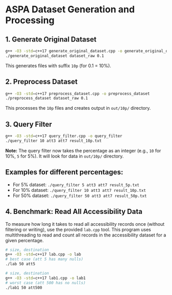 # ASPA Dataset Generation and Processing

## 1. Generate Original Dataset

```sh
g++ -O3 -std=c++17 generate_original_dataset.cpp -o generate_original_dataset
./generate_original_dataset dataset_raw 0.1
```

This generates files with suffix `10p` (for 0.1 = 10%).

## 2. Preprocess Dataset

```sh
g++ -O3 -std=c++17 preprocess_dataset.cpp -o preprocess_dataset
./preprocess_dataset dataset_raw 0.1
```

This processes the `10p` files and creates output in `out/10p/` directory.

## 3. Query Filter

```sh
g++ -O3 -std=c++17 query_filter.cpp -o query_filter
./query_filter 10 att3 att7 result_10p.txt
```

**Note:** The query filter now takes the percentage as an integer (e.g., `10` for 10%, `5` for 5%). It will look for data in `out/10p/` directory.

## Examples for different percentages:

- For 5% dataset: `./query_filter 5 att3 att7 result_5p.txt`
- For 10% dataset: `./query_filter 10 att3 att7 result_10p.txt`
- For 50% dataset: `./query_filter 50 att3 att7 result_50p.txt`

## 4. Benchmark: Read All Accessibility Data

To measure how long it takes to read all accessibility records once (without filtering or writing), use the provided `lab.cpp` tool. This program uses multithreading to read and count all records in the accessibility dataset for a given percentage.

```sh
# size, destination
g++ -O3 -std=c++17 lab.cpp -o lab
# best case (att 5 has many nulls)
./lab 50 att5

# size, destination
g++ -O3 -std=c++17 lab1.cpp -o lab1
# worst case (att 500 has no nulls)
./lab1 50 att500

